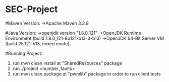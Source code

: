 # SEC-Project

#Maven Version: 
    ->Apache Maven 3.3.9

#Java Version:
    ->openjdk version "1.8.0_121"
    ->OpenJDK Runtime Environment (build 1.8.0_121-8u121-b13-3-b13)
    ->OpenJDK 64-Bit Server VM (build 25.121-b13, mixed mode)
    
#Running Project:
  1) run mvn clean install at "SharedResources" package
  2) run ./project <number_faults>
  3) run mvn clean package at "pwmlib" package in order to run client tests

